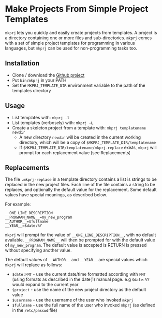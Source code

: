 Make Projects From Simple Project Templates
===========================================

`mkprj` lets you quickly and easily create projects from templates. A project
is a directory containing one or more files and sub-directories. `mkprj`
comes with a set of simple project templates for programming in various
languages, but `mkprj` can be used for non-programming tasks too.

Installation
------------

* Clone / download the [Github project](http://github.com/matthewg42/mkprj) 
* Put `bin/mkprj` in your PATH
* Set the `MKPRJ_TEMPLATE_DIR` environment variable to the path of the 
  templates directory

Usage
-----

* List templates with: `mkprj -l`
* List templates (verbosely) with: `mkprj -L`
* Create a skeleton project from a template with: `mkprj templatename newdir`
  - A new directory `newdir` will be created in the current working directory, 
    which will be a copy of `$MKPRJ_TEMPLATE_DIR/templatename`
  - If `$MKPRJ_TEMPLATE_DIR/templatename/mkprj-replace` exists, `mkprj` will 
    prompt for each replacement value (see Replacements)

Replacements
------------

The file `.mkprj-replace` in a template directory contains a list is
strings to be replaced in the new project files.  Each line of the file
contains a string to be replaces, and optionally the default value for the
replacement. Some default values have special meanings, as described below.

For example:

```
__ONE_LINE_DESCRIPTION__
__PROGRAM_NAME__=my_new_program
__AUTHOR__=$fullname
__YEAR__=$date:%Y
```

`mkprj` will prompt for the value of `__ONE_LINE_DESCRIPTION__`, with no default
available. `__PROGRAM_NAME__` will then be prompted for with the default value 
of `my_new_program`. The default value is accepted is RETURN is pressed without
specifying another value.

The default values of `__AUTHOR__` and `__YEAR__` are special values which 
`mkprj` will replace as follows: 

* `$date:FMT` - use the current date/time formatted according with `FMT`
  (using formats as described in the date(1) manual page. e.g  `$date:%Y` 
  would expand to the current year
* `$project` - use the name of the new project directory as the default value
* `$username` - use the username of the user who invoked `mkprj`
* `$fullname` - use the full name of the user who invoked `mkprj` (as defined
  in the `/etc/passwd` file)
  
  


